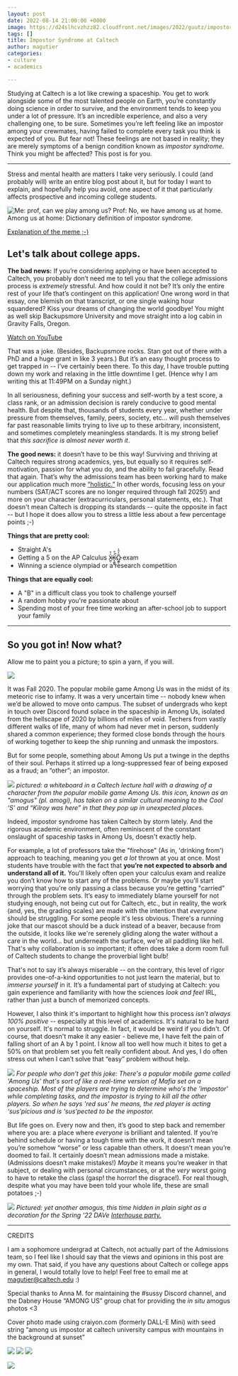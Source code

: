 ```yaml
---
layout: post
date: 2022-08-14 21:00:00 +0000
image: https://d24slhcvzhzz82.cloudfront.net/images/2022/guutz/impostor_title.png
tags: []
title: Impostor Syndrome at Caltech
author: magutier
categories:
- culture
- academics

---
```

Studying at Caltech is a lot like crewing a spaceship. You get to work alongside some of the most talented people on Earth, you’re constantly doing science in order to survive, and the environment tends to keep you under a lot of pressure. It’s an incredible experience, and also a very challenging one, to be sure. Sometimes you’re left feeling like an impostor among your crewmates, having failed to complete every task you think is expected of you. But fear not! These feelings are not based in reality; they are merely symptoms of a benign condition known as _impostor syndrome_. Think you might be affected? This post is for you.

***

Stress and mental health are matters I take very seriously. I could (and probably will) write an entire blog post about it, but for today I want to explain, and hopefully help you avoid, one aspect of it that particularly affects prospective and incoming college students.

![Me: prof, can we play among us? Prof: No, we have among us at home. Among us at home: Dictionary definition of impostor syndrome.](https://d24slhcvzhzz82.cloudfront.net/images/2022/guutz/impostor_meme.png)

[Explanation of the meme ;-)](https://www.npr.org/2020/11/12/931304349/among-us-its-every-little-space-sausage-for-themselves)

## Let's talk about college apps.

**The bad news:** If you’re considering applying or have been accepted to Caltech, you probably don’t need me to tell you that the college admissions process is _extremely_ stressful. And how could it not be? It’s only the entire rest of your life that’s contingent on this application! One wrong word in that essay, one blemish on that transcript, or one single waking hour squandered? Kiss your dreams of changing the world goodbye! You might as well skip Backupsmore University and move straight into a log cabin in Gravity Falls, Oregon.

[Watch on YouTube](https://www.youtube.com/watch?v=ugp1TlSUkY4)

That was a joke. (Besides, Backupsmore rocks. Stan got out of there with a PhD and a huge grant in like 3 years.) But it’s an easy thought process to get trapped in -- I’ve certainly been there. To this day, I have trouble putting down my work and relaxing in the little downtime I get. (Hence why I am writing this at 11:49PM on a Sunday night.)

In all seriousness, defining your success and self-worth by a test score, a class rank, or an admission decision is rarely conducive to good mental health. But despite that, thousands of students every year, whether under pressure from themselves, family, peers, society, etc… will push themselves far past reasonable limits trying to live up to these arbitrary, inconsistent, and sometimes completely meaningless standards. It is my strong belief that _this sacrifice is almost never worth it_.

**The good news:** it doesn’t have to be this way! Surviving and thriving at Caltech requires strong academics, yes, but equally so it requires self-motivation, passion for what you do, and the ability to fail gracefully. Read that again. That’s why the admissions team has been working hard to make our application much more [“holistic.”](https://www.admissions.caltech.edu/apply/what-we-look-for/how-we-review) In other words, focusing less on your numbers (SAT/ACT scores are no longer required through fall 2025!) and more on your character (extracurriculars, personal statements, etc.). That doesn't mean Caltech is dropping its standards -- quite the opposite in fact -- but I hope it does allow you to stress a little less about a few percentage points ;-)

**Things that are pretty cool:**
- Straight A's
- Getting a 5 on the AP Calculus X̶̪̖̒̊K̵̨͚̺͍̀̇̑̚Ω̵͖̳̖̃̓̎̔ exam
- Winning a science olympiad or a research competition

**Things that are equally cool:**
- A "B" in a difficult class you took to challenge yourself
- A random hobby you're passionate about
- Spending most of your free time working an after-school job to support your family

***

## So you got in! Now what?

Allow me to paint you a picture; to spin a yarn, if you will.

![](https://d24slhcvzhzz82.cloudfront.net/images/2022/guutz/sussy.png)

It was Fall 2020. The popular mobile game Among Us was in the midst of its meteoric rise to infamy. It was a very uncertain time -- nobody knew when we’d be allowed to move onto campus. The subset of undergrads who kept in touch over Discord found solace in the spaceship in Among Us, isolated from the hellscape of 2020 by billions of miles of void. Techers from vastly different walks of life, many of whom had never met in person, suddenly shared a common experience; they formed close bonds through the hours of working together to keep the ship running and unmask the impostors.

But for some people, something about Among Us put a twinge in the depths of their soul. Perhaps it stirred up a long-suppressed fear of being exposed as a fraud; an “other”; an impostor.

![](https://d24slhcvzhzz82.cloudfront.net/images/2022/guutz/amogus_1.jpg)
_pictured: a whiteboard in a Caltech lecture hall with a drawing of a character from the popular mobile game Among Us. this icon, known as an "amogus" (pl. amogi), has taken on a similar cultural meaning to the Cool ‘S’ and “Kilroy was here” in that they pop up in unexpected places._

Indeed, impostor syndrome has taken Caltech by storm lately. And the rigorous academic environment, often reminiscent of the constant onslaught of spaceship tasks in Among Us, doesn't exactly help.

For example, a lot of professors take the "firehose" (As in, 'drinking from') approach to teaching, meaning you get _a lot_ thrown at you at once. Most students have trouble with the fact that **you’re not expected to absorb and understand all of it.** You'll likely often open your calculus exam and realize you don’t know how to start any of the problems. Or maybe you'll start worrying that you're only passing a class because you're getting "carried" through the problem sets. It’s easy to immediately blame yourself for not studying enough, not being cut out for Caltech, etc., but in reality, the work (and, yes, the grading scales) are made with the intention that _everyone_ should be struggling. For some people it's less obvious. There's a running joke that our mascot should be a duck instead of a beaver, because from the outside, it looks like we're serenely gliding along the water without a care in the world… but underneath the surface, we're all paddling like hell. That's why collaboration is so important; it often does take a dorm room full of Caltech students to change the proverbial light bulb!

That's not to say it’s always miserable -- on the contrary, this level of rigor provides one-of-a-kind opportunities to not just learn the material, but to _immerse yourself_ in it. It’s a fundamental part of studying at Caltech: you gain experience and familiarity with how the sciences _look and feel_ IRL, rather than just a bunch of memorized concepts.

However, I also think it's important to highlight how this process _isn't always 100% positive_ -- especially at this level of academics. It's natural to be hard on yourself. It's normal to struggle. In fact, it would be weird if you didn't. Of course, that doesn't make it any easier - believe me, I have felt the pain of falling short of an A by 1 point. I know all too well how much it bites to get a 50% on that problem set you felt really confident about. And yes, I do often stress out when I can’t solve that “easy” problem without help.

![](https://d24slhcvzhzz82.cloudfront.net/images/2022/guutz/amogus_4.jpg)
_For people who don't get this joke: There's a popular mobile game called 'Among Us' that's sort of like a real-time version of Mafia set on a spaceship. Most of the players are trying to determine who's the 'impostor' while completing tasks, and the impostor is trying to kill all the other players. So when he says 'red sus' he means, the red player is acting ‘sus’picious and is ‘sus’pected to be the impostor._

But life goes on. Every now and then, it’s good to step back and remember where you are: a place where _everyone_ is brilliant and talented. If you’re behind schedule or having a tough time with the work, it doesn’t mean you’re somehow “worse” or less capable than others. It doesn’t mean you’re doomed to fail. It certainly doesn’t mean admissions made a mistake. (Admissions doesn’t make mistakes!) _Maybe_ it means you’re weaker in that subject, or dealing with personal circumstances, or at the _very_ worst going to have to retake the class (gasp! the horror! the disgrace!). For real though, despite what you may have been told your whole life, these are small potatoes ;-)

![](https://d24slhcvzhzz82.cloudfront.net/images/2022/guutz/amogus_2.jpg)
_Pictured: yet another amogus, this time hidden in plain sight as a decoration for the Spring ‘22 DAVe_ [_Interhouse party._](https://caltechadmissions.blog/interhouse-construction-season/)

***

CREDITS

I am a sophomore undergrad at Caltech, not actually part of the Admissions team, so I feel like I should say that the views and opinions in this post are my own. That said, if you have any questions about Caltech or college apps in general, I would totally love to help! Feel free to email me at [magutier@caltech.edu](mailto:magutier@caltech.edu) :)

Special thanks to Anna M. for maintaining the #sussy Discord channel, and the Dabney House “AMONG US” group chat for providing the _in situ_ amogus photos <3

Cover photo made using craiyon.com (formerly DALL-E Mini) with seed string “among us impostor at caltech university campus with mountains in the background at sunset”

![](https://d24slhcvzhzz82.cloudfront.net/images/2022/guutz/impostor_runner1.png) ![](https://d24slhcvzhzz82.cloudfront.net/images/2022/guutz/amogus_3.jpg) ![](https://d24slhcvzhzz82.cloudfront.net/images/2022/guutz/impostor_runner2.png)

![](https://d24slhcvzhzz82.cloudfront.net/images/2022/guutz/impostor_paradox.jpg)